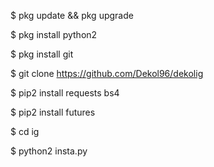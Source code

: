 $ pkg update && pkg upgrade

$ pkg install python2

$ pkg install git

$ git clone https://github.com/Dekol96/dekolig

$ pip2 install requests bs4

$ pip2 install futures

$ cd ig

$ python2 insta.py
